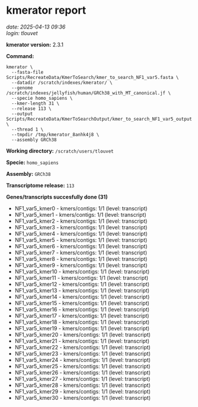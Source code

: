 # kmerator report
*date: 2025-04-13 09:36*  
*login: tlouvet*

**kmerator version:** 2.3.1

**Command:**

```
kmerator \
  --fasta-file Scripts/RecreateData/KmerToSearch/kmer_to_search_NF1_var5.fasta \
  --datadir /scratch/indexes/kmerator/ \
  --genome /scratch/indexes/jellyfish/human/GRCh38_with_MT_canonical.jf \
  --specie homo_sapiens \
  --kmer-length 31 \
  --release 113 \
  --output Scripts/RecreateData/KmerToSearchOutput/kmer_to_search_NF1_var5_output \
  --thread 1 \
  --tmpdir /tmp/kmerator_8anhk4j8 \
  --assembly GRCh38
```

**Working directory:** `/scratch/users/tlouvet`

**Specie:** `homo_sapiens`

**Assembly:** `GRCh38`

**Transcriptome release:** `113`

**Genes/transcripts succesfully done (31)**

- NF1_var5_kmer0 - kmers/contigs: 1/1 (level: transcript)
- NF1_var5_kmer1 - kmers/contigs: 1/1 (level: transcript)
- NF1_var5_kmer2 - kmers/contigs: 1/1 (level: transcript)
- NF1_var5_kmer3 - kmers/contigs: 1/1 (level: transcript)
- NF1_var5_kmer4 - kmers/contigs: 1/1 (level: transcript)
- NF1_var5_kmer5 - kmers/contigs: 1/1 (level: transcript)
- NF1_var5_kmer6 - kmers/contigs: 1/1 (level: transcript)
- NF1_var5_kmer7 - kmers/contigs: 1/1 (level: transcript)
- NF1_var5_kmer8 - kmers/contigs: 1/1 (level: transcript)
- NF1_var5_kmer9 - kmers/contigs: 1/1 (level: transcript)
- NF1_var5_kmer10 - kmers/contigs: 1/1 (level: transcript)
- NF1_var5_kmer11 - kmers/contigs: 1/1 (level: transcript)
- NF1_var5_kmer12 - kmers/contigs: 1/1 (level: transcript)
- NF1_var5_kmer13 - kmers/contigs: 1/1 (level: transcript)
- NF1_var5_kmer14 - kmers/contigs: 1/1 (level: transcript)
- NF1_var5_kmer15 - kmers/contigs: 1/1 (level: transcript)
- NF1_var5_kmer16 - kmers/contigs: 1/1 (level: transcript)
- NF1_var5_kmer17 - kmers/contigs: 1/1 (level: transcript)
- NF1_var5_kmer18 - kmers/contigs: 1/1 (level: transcript)
- NF1_var5_kmer19 - kmers/contigs: 1/1 (level: transcript)
- NF1_var5_kmer20 - kmers/contigs: 1/1 (level: transcript)
- NF1_var5_kmer21 - kmers/contigs: 1/1 (level: transcript)
- NF1_var5_kmer22 - kmers/contigs: 1/1 (level: transcript)
- NF1_var5_kmer23 - kmers/contigs: 1/1 (level: transcript)
- NF1_var5_kmer24 - kmers/contigs: 1/1 (level: transcript)
- NF1_var5_kmer25 - kmers/contigs: 1/1 (level: transcript)
- NF1_var5_kmer26 - kmers/contigs: 1/1 (level: transcript)
- NF1_var5_kmer27 - kmers/contigs: 1/1 (level: transcript)
- NF1_var5_kmer28 - kmers/contigs: 1/1 (level: transcript)
- NF1_var5_kmer29 - kmers/contigs: 1/1 (level: transcript)
- NF1_var5_kmer30 - kmers/contigs: 1/1 (level: transcript)

